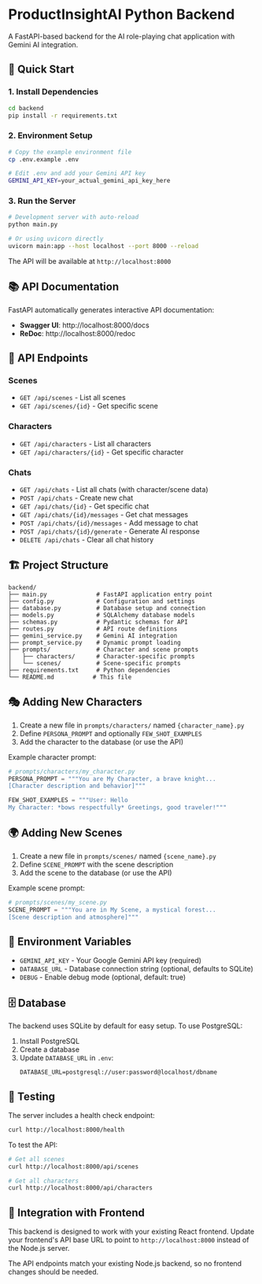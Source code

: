 # ProductInsightAI Python Backend

A FastAPI-based backend for the AI role-playing chat application with Gemini AI integration.

## 🚀 Quick Start

### 1. Install Dependencies

```bash
cd backend
pip install -r requirements.txt
```

### 2. Environment Setup

```bash
# Copy the example environment file
cp .env.example .env

# Edit .env and add your Gemini API key
GEMINI_API_KEY=your_actual_gemini_api_key_here
```

### 3. Run the Server

```bash
# Development server with auto-reload
python main.py

# Or using uvicorn directly
uvicorn main:app --host localhost --port 8000 --reload
```

The API will be available at `http://localhost:8000`

## 📚 API Documentation

FastAPI automatically generates interactive API documentation:

- **Swagger UI**: http://localhost:8000/docs
- **ReDoc**: http://localhost:8000/redoc

## 🔧 API Endpoints

### Scenes
- `GET /api/scenes` - List all scenes
- `GET /api/scenes/{id}` - Get specific scene

### Characters  
- `GET /api/characters` - List all characters
- `GET /api/characters/{id}` - Get specific character

### Chats
- `GET /api/chats` - List all chats (with character/scene data)
- `POST /api/chats` - Create new chat
- `GET /api/chats/{id}` - Get specific chat
- `GET /api/chats/{id}/messages` - Get chat messages
- `POST /api/chats/{id}/messages` - Add message to chat
- `POST /api/chats/{id}/generate` - Generate AI response
- `DELETE /api/chats` - Clear all chat history

## 🏗️ Project Structure

```
backend/
├── main.py              # FastAPI application entry point
├── config.py            # Configuration and settings
├── database.py          # Database setup and connection
├── models.py            # SQLAlchemy database models
├── schemas.py           # Pydantic schemas for API
├── routes.py            # API route definitions
├── gemini_service.py    # Gemini AI integration
├── prompt_service.py    # Dynamic prompt loading
├── prompts/             # Character and scene prompts
│   ├── characters/      # Character-specific prompts
│   └── scenes/          # Scene-specific prompts
├── requirements.txt     # Python dependencies
└── README.md           # This file
```

## 🎭 Adding New Characters

1. Create a new file in `prompts/characters/` named `{character_name}.py`
2. Define `PERSONA_PROMPT` and optionally `FEW_SHOT_EXAMPLES`
3. Add the character to the database (or use the API)

Example character prompt:
```python
# prompts/characters/my_character.py
PERSONA_PROMPT = """You are My Character, a brave knight...
[Character description and behavior]"""

FEW_SHOT_EXAMPLES = """User: Hello
My Character: *bows respectfully* Greetings, good traveler!"""
```

## 🌍 Adding New Scenes

1. Create a new file in `prompts/scenes/` named `{scene_name}.py`
2. Define `SCENE_PROMPT` with the scene description
3. Add the scene to the database (or use the API)

Example scene prompt:
```python
# prompts/scenes/my_scene.py
SCENE_PROMPT = """You are in My Scene, a mystical forest...
[Scene description and atmosphere]"""
```

## 🔑 Environment Variables

- `GEMINI_API_KEY` - Your Google Gemini API key (required)
- `DATABASE_URL` - Database connection string (optional, defaults to SQLite)
- `DEBUG` - Enable debug mode (optional, default: true)

## 🗄️ Database

The backend uses SQLite by default for easy setup. To use PostgreSQL:

1. Install PostgreSQL
2. Create a database
3. Update `DATABASE_URL` in `.env`:
   ```
   DATABASE_URL=postgresql://user:password@localhost/dbname
   ```

## 🧪 Testing

The server includes a health check endpoint:
```bash
curl http://localhost:8000/health
```

To test the API:
```bash
# Get all scenes
curl http://localhost:8000/api/scenes

# Get all characters  
curl http://localhost:8000/api/characters
```

## 🔄 Integration with Frontend

This backend is designed to work with your existing React frontend. Update your frontend's API base URL to point to `http://localhost:8000` instead of the Node.js server.

The API endpoints match your existing Node.js backend, so no frontend changes should be needed.